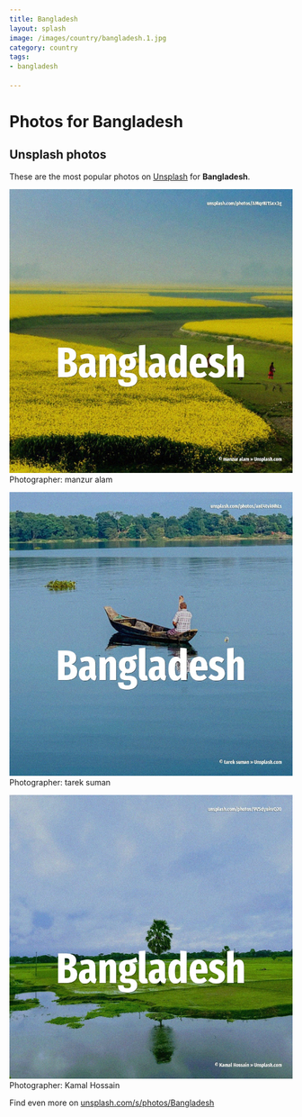 ```yaml
---
title: Bangladesh
layout: splash
image: /images/country/bangladesh.1.jpg
category: country
tags:
- bangladesh

---
```

# Photos for Bangladesh
 
## Unsplash photos
These are the most popular photos on [Unsplash](https://unsplash.com) for **Bangladesh**.
 
![Bangladesh](/images/country/bangladesh.1.jpg)
Photographer:  manzur alam
 
![Bangladesh](/images/country/bangladesh.2.jpg)
Photographer:  tarek suman
 
![Bangladesh](/images/country/bangladesh.3.jpg)
Photographer:  Kamal Hossain
 
Find even more on [unsplash.com/s/photos/Bangladesh](https://unsplash.com/s/photos/Bangladesh)
 
